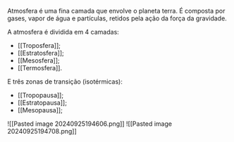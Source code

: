 Atmosfera é uma fina camada que envolve o planeta terra. É  composta por gases, vapor de água e partículas, retidos pela ação da força da gravidade.

A atmosfera é dividida em  4 camadas:
- [[Troposfera]];
- [[Estratosfera]];
- [[Mesosfera]];
- [[Termosfera]].

E três zonas de transição (isotérmicas):
- [[Tropopausa]];
- [[Estratopausa]];
- [[Mesopausa]];

![[Pasted image 20240925194606.png]]
![[Pasted image 20240925194708.png]]